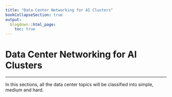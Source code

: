 ```yaml
---
title: "Data Center Networking for AI Clusters"
bookCollapseSection: true
output:
  blogdown::html_page:
    toc: true
---
```


# Data Center Networking for AI Clusters
---
In this sections, all the data center topics will be classified into simple, medium and hard. 

